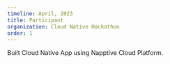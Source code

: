 ```yaml
---
timeline: April, 2023
title: Participant
organization: Cloud Native Hackathon
order: 1
---
```


Built Cloud Native App using Napptive Cloud Platform.



